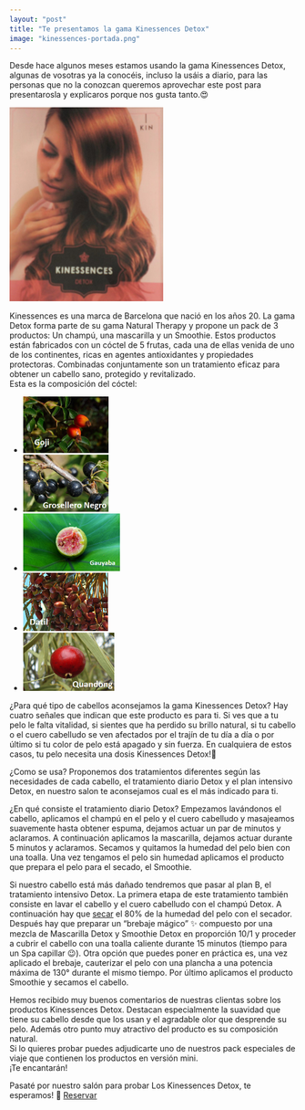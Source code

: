 ```yaml
---
layout: "post"
title: "Te presentamos la gama Kinessences Detox"
image: "kinessences-portada.png"
---
```


 <article class="container mod-row">
  <div class="container-item-text-left">
   <p>
   Desde hace algunos meses estamos usando la gama Kinessences Detox, algunas de vosotras ya la conocéis, incluso la usáis a diario, para las personas que no la conozcan queremos aprovechar este post para presentarosla y explicaros porque nos gusta tanto.&#128525;
   </p>
   </div>
   <div>
      <img src="img/kinessences.jpeg" width="270" height="auto" alt="productos Kinessences en Escandalo Zaragoza">
   </div>
   <p>
   Kinessences es una marca de Barcelona que nació en los años 20. La gama Detox forma parte de su gama Natural Therapy y propone un pack de 3 productos: Un champú, una mascarilla y un Smoothie.
   Estos productos están fabricados con un cóctel de 5 frutas, cada una de ellas venida de uno de los continentes, ricas en agentes antioxidantes y propiedades protectoras. Combinadas conjuntamente son un tratamiento eficaz para obtener un cabello sano, protegido y revitalizado.<br>
   Esta es la composición del cóctel:
  </p>
   <ul class="container mod-row">
     <li><img src="img/Goji.png" width="150" height="auto" alt="kinessences Detox en peluqueria Escandalo"></li>
     <li><img src="img/groselleronegro.png" width="150" height="auto" alt="kinessences Detox en peluqueria Escandalo"></li>
     <li><img src="img/Guayaba.png" width="170" height="auto" alt="kinessences Detox en peluqueria Escandalo"></li>
     <li><img src="img/Datil.png" width="149" height="auto" alt="kinessences Detox en peluqueria Escandalo"></li>
     <li><img src="img/quandong.png" width="160" height="auto" alt="kinessences Detox en peluqueria Escandalo"></li>
   </ul>
   <p>
   ¿Para qué tipo de cabellos aconsejamos la gama Kinessences Detox?
   Hay cuatro señales que indican que este producto es para ti.
   Si ves que a tu pelo le falta vitalidad, si sientes que ha perdido su brillo natural, si tu cabello  o el cuero cabelludo se ven afectados por el trajín de tu día a día o por último si tu color de pelo está apagado y sin fuerza.
   En cualquiera de estos casos, tu pelo necesita una dosis Kinessences Detox!💪
   </p>
   <p>
    ¿Como se usa?
    Proponemos dos tratamientos diferentes según las necesidades de cada cabello, el tratamiento diario Detox y el plan intensivo Detox, en nuestro salon te aconsejamos cual es el más indicado para ti.
    </p>
    <p>
    ¿En qué consiste el tratamiento diario Detox? Empezamos lavándonos el cabello, aplicamos el champú en el pelo y el cuero cabelludo y masajeamos suavemente hasta obtener espuma, dejamos actuar un par de minutos y aclaramos. A continuación aplicamos la mascarilla, dejamos actuar durante 5 minutos y aclaramos. Secamos y quitamos la humedad del pelo bien con una toalla. Una vez tengamos el pelo sin humedad aplicamos el producto que prepara el pelo para el secado, el Smoothie.
    </p>
    <p>
    Si nuestro cabello está más dañado tendremos que pasar al plan B, el tratamiento intensivo Detox. La primera etapa de este tratamiento también consiste en lavar el cabello y el cuero cabelludo con el champú Detox. A continuación hay que <a class="link" href="http://www.peluqueriaescandalozaragoza.es/Errores-que-puedes-estar">secar</a> el 80% de la humedad del pelo con el secador. Después hay que preparar un “brebaje mágico” ✨ compuesto por una mezcla de Mascarilla Detox y Smoothie Detox en proporción 10/1 y proceder a cubrir el cabello con una toalla caliente durante 15 minutos (tiempo para un Spa capillar &#128521;).  Otra opción que puedes poner en práctica es, una vez aplicado el brebaje, cauterizar el pelo con una plancha a una potencia máxima de 130° durante el mismo tiempo.
    Por último aplicamos el producto Smoothie y secamos el cabello.
    </p>
    <p>
    Hemos recibido muy buenos comentarios de nuestras clientas sobre los productos Kinessences Detox. Destacan especialmente la suavidad que tiene su cabello desde que los usan y el agradable olor que desprende su pelo. Además otro punto muy atractivo del producto es su composición natural.<br>
    Si lo quieres probar puedes adjudicarte uno de nuestros pack especiales de viaje que contienen los productos en versión mini.<br> ¡Te encantarán!
    </p>
    <p>
    Pasaté por nuestro salón para probar Los Kinessences Detox, te esperamos! 🙋 <a class="button" href="{{ site.url }}/formulario">Reservar</a>
    </p>
 </article>
